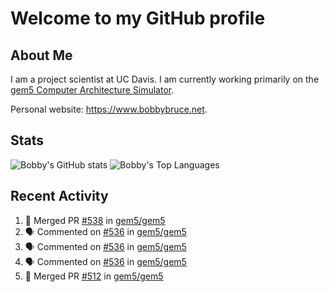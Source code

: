 # Welcome to my GitHub profile

## About Me

I am a project scientist at UC Davis. I am currently working primarily on the [gem5 Computer Architecture Simulator](https://github.com/gem5).

Personal website: <https://www.bobbybruce.net>.

## Stats

![Bobby's GitHub stats](https://github-readme-stats.vercel.app/api?username=bobbyrbruce&show_icons=true&theme=responsive&include_all_commits=true&count_private=true&show=reviews&disable_animations=true)
![Bobby's Top Languages ](https://github-readme-stats.vercel.app/api/top-langs/?username=bobbyrbruce&layout=compact&theme=responsive&count_private=true&langs_count=10&disable_animations=true)

## Recent Activity

<!--START_SECTION:activity-->
1. 🎉 Merged PR [#538](https://github.com/gem5/gem5/pull/538) in [gem5/gem5](https://github.com/gem5/gem5)
2. 🗣 Commented on [#536](https://github.com/gem5/gem5/pull/536#issuecomment-1809010574) in [gem5/gem5](https://github.com/gem5/gem5)
3. 🗣 Commented on [#536](https://github.com/gem5/gem5/pull/536#issuecomment-1808653596) in [gem5/gem5](https://github.com/gem5/gem5)
4. 🗣 Commented on [#536](https://github.com/gem5/gem5/pull/536#issuecomment-1808592964) in [gem5/gem5](https://github.com/gem5/gem5)
5. 🎉 Merged PR [#512](https://github.com/gem5/gem5/pull/512) in [gem5/gem5](https://github.com/gem5/gem5)
<!--END_SECTION:activity-->

